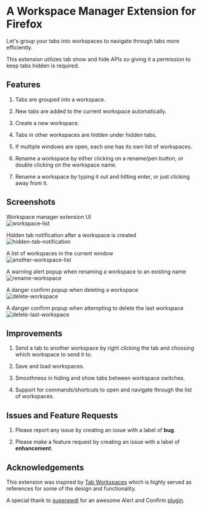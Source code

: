 # A Workspace Manager Extension for Firefox

Let's group your tabs into workspaces to navigate through tabs more efficiently.

This extension utilizes tab show and hide APIs so giving it a permission to keep tabs hidden is required.

## Features

1. Tabs are grouped into a workspace.

2. New tabs are added to the current workspace automatically.

3. Create a new workspace.

4. Tabs in other workspaces are hidden under hidden tabs.

5. If multiple windows are open, each one has its own list of workspaces.

6. Rename a workspace by either clicking on a rename/pen button, or double clicking on the workspace name.

7. Rename a workspace by typing it out and hitting enter, or just clicking away from it.

## Screenshots

Workspace manager extension UI<br/>
![workspace-list](https://raw.githubusercontent.com/hongde88/firefox-workspace-manager/master/screenshots/wsp_icon.png)

Hidden tab notification after a workspace is created<br/>
![hidden-tab-notification](https://raw.githubusercontent.com/hongde88/firefox-workspace-manager/master/screenshots/wsp_hidden_tabs_notification.png)

A list of workspaces in the current window<br/>
![another-workspace-list](https://raw.githubusercontent.com/hongde88/firefox-workspace-manager/master/screenshots/wsp_list.png)

A warning alert popup when renaming a workspace to an existing name<br/>
![rename-workspace](https://raw.githubusercontent.com/hongde88/firefox-workspace-manager/master/screenshots/wsp_rename.png)

A danger confirm popup when deleting a workspace<br/>
![delete-workspace](https://raw.githubusercontent.com/hongde88/firefox-workspace-manager/master/screenshots/wsp_delete.png)

A danger confirm popup when attempting to delete the last workspace<br/>
![delete-last-workspace](https://raw.githubusercontent.com/hongde88/firefox-workspace-manager/master/screenshots/wsp_delete_last.png)

## Improvements

1. Send a tab to another workspace by right clicking the tab and choosing which workspace to send it to.

2. Save and load workspaces.

3. Smoothness in hiding and show tabs between workspace switches.

4. Support for commands/shortcuts to open and navigate through the list of workspaces.

## Issues and Feature Requests

1. Please report any issue by creating an issue with a label of **bug**.

2. Please make a feature request by creating an issue with a label of **enhancement**.

## Acknowledgements

This extension was inspired by [Tab Workspaces](https://addons.mozilla.org/en-US/firefox/addon/tab-workspaces) which is highly served as references for some of the design and functionality.

A special thank to [superawdi](https://github.com/superawdi) for an awesome Alert and Confirm [plugin](https://github.com/superawdi/Fnon).